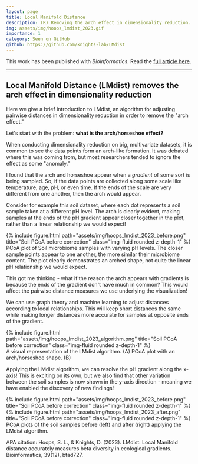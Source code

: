 ```yaml
---
layout: page
title: Local Manifold Distance
description: (R) Removing the arch effect in dimensionality reduction.
img: assets/img/hoops_lmdist_2023.gif
importance: 1
category: Seen on GitHub
github: https://github.com/knights-lab/LMdist
---
```


This work has been published with *Bioinformatics*. Read the <a href="https://doi.org/10.1093/bioinformatics/btad727">full article here</a>.

___

## Local Manifold Distance (LMdist) removes the arch effect in dimensionality reduction

Here we give a brief introduction to LMdist, an algorithm for adjusting pairwise distances in dimensionality reduction in order to remove the "arch effect."

Let's start with the problem: **what is the arch/horseshoe effect?**

When conducting dimensionality reduction on big, multivariate datasets, it is common to see the data points form an arch-like formation. It was debated where this was coming from, but most researchers tended to ignore the effect as some "anomaly."

I found that the arch and horseshoe appear when a *gradient* of some sort is being sampled. So, if the data points are collected along some scale like temperature, age, pH, or even time. If the ends of the scale are very different from one another, then the arch would appear.

Consider for example this soil dataset, where each dot represents a soil sample taken at a different pH level. The arch is clearly evident, making samples at the ends of the pH gradient appear closer together in the plot, rather than a linear relationship we would expect!

<div class="row justify-content-sm-center">
    <div class="col-3">
        {% include figure.html path="assets/img/hoops_lmdist_2023_before.png" title="Soil PCoA before correction" class="img-fluid rounded z-depth-1" %}
    </div>
</div>
<div class="caption">
    PCoA plot of Soil microbiome samples with varying pH levels. The closer sample points appear to one another, the more similar their microbiome content. The plot clearly demonstrates an arched shape, not quite the linear pH relationship we would expect.
</div>

This got me thinking - what if the reason the arch appears with gradients is because the ends of the gradient don't have much in common? This would affect the pairwise distance measures we use underlying the visualization!

We can use graph theory and machine learning to adjust distances according to local relationships. This will keep short distances the same while making longer distances more accurate for samples at opposite ends of the gradient.

<div class="row justify-content-sm-center">
    <div class="col">
        {% include figure.html path="assets/img/hoops_lmdist_2023_algorithm.png" title="Soil PCoA before correction" class="img-fluid rounded z-depth-1" %}
    </div>
</div>
<div class="caption">
    A visual representation of the LMdist algorithm. (A) PCoA plot with an arch/horseshoe shape. (B) 
</div>


Applying the LMdist algorithm, we can resolve the pH gradient along the x-axis! This is exciting on its own, but we also find that other variation between the soil samples is now shown in the y-axis direction - meaning we have enabled the discovery of new findings!


<div class="row">
    <div class="col-sm mt-3 mt-md-0">
        {% include figure.html path="assets/img/hoops_lmdist_2023_before.png" title="Soil PCoA before correction" class="img-fluid rounded z-depth-1" %}
    </div>
    <div class="col-sm mt-3 mt-md-0">
        {% include figure.html path="assets/img/hoops_lmdist_2023_after.png" title="Soil PCoA before correction" class="img-fluid rounded z-depth-1" %}
    </div>
</div>
<div class="caption">
    PCoA plots of the soil samples before (left) and after (right) applying the LMdist algorithm.
</div>


APA citation: Hoops, S. L., & Knights, D. (2023). LMdist: Local Manifold distance accurately measures beta diversity in ecological gradients. Bioinformatics, 39(12), btad727.
